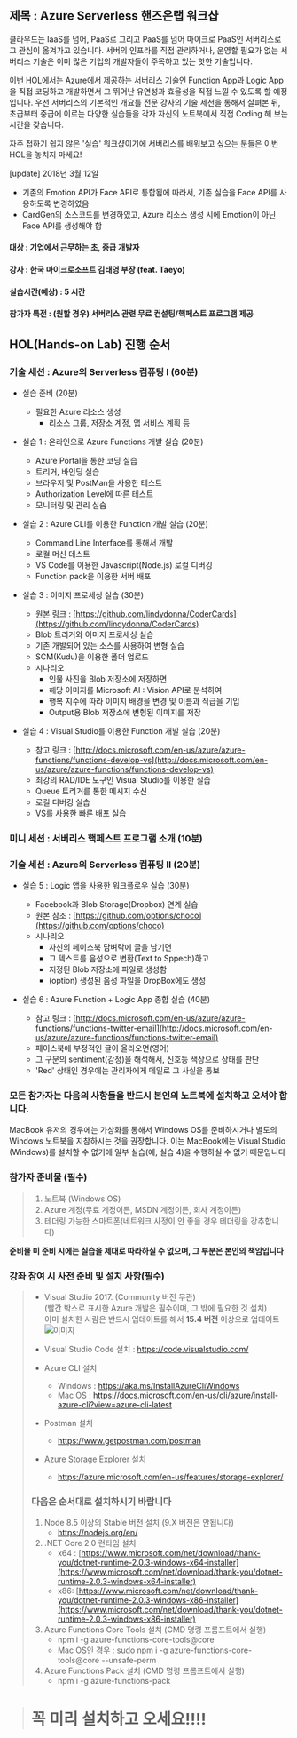 ## 제목 : Azure Serverless 핸즈온랩 워크샵

클라우드는 IaaS를 넘어, PaaS로 그리고 PaaS를 넘어 마이크로 PaaS인 서버리스로 그 관심이 옮겨가고 있습니다. 서버의 인프라를 직접 관리하거나, 운영할 필요가 없는 서버리스 기술은 이미 많은 기업의 개발자들이 주목하고 있는 핫한 기술입니다. 

이번 HOL에서는 Azure에서 제공하는 서버리스 기술인 Function App과 Logic App을 직접 코딩하고 개발하면서 그 뛰어난 유연성과 효율성을 직접 느낄 수 있도록 할 예정입니다. 우선 서버리스의 기본적인 개요를 전문 강사의 기술 세션을 통해서 살펴본 뒤, 초급부터 중급에 이르는 다양한 실습들을 각자 자신의 노트북에서 직접 Coding 해 보는 시간을 갖습니다.

자주 접하기 쉽지 않은 '실습' 워크샵이기에 서버리스를 배워보고 싶으는 분들은 이번 HOL을 놓치지 마세요!

[update] 2018년 3월 12일
- 기존의 Emotion API가 Face API로 통합됨에 따라서, 기존 실습을 Face API를 사용하도록 변경하였음
- CardGen의 소스코드를 변경하였고, Azure 리소스 생성 시에 Emotion이 아닌 Face API를 생성해야 함

#### **대상** : 기업에서 근무하는 초, 중급 개발자

#### **강사** : 한국 마이크로소프트 김태영 부장 (feat. Taeyo)

#### 실습시간(예상) : 5 시간 

#### 참가자 특전 : (원할 경우) 서버리스 관련 무료 컨설팅/핵페스트 프로그램 제공 

## HOL(Hands-on Lab) 진행 순서

### 기술 세션 : Azure의 Serverless 컴퓨팅 I (60분)

- 실습 준비 (20분)
    - 필요한 Azure 리소스 생성
        - 리소스 그룹, 저장소 계정, 앱 서비스 계획 등

- 실습 1 : 온라인으로 Azure Functions 개발 실습 (20분)
    - Azure Portal을 통한 코딩 실습
    - 트리거, 바인딩 실습
	- 브라우저 및 PostMan을 사용한 테스트
    - Authorization Level에 따른 테스트
	- 모니터링 및 관리 실습

- 실습 2 : Azure CLI를 이용한 Function 개발 실습 (20분) 
	- Command Line Interface를 통해서 개발
    - 로컬 머신 테스트
    - VS Code를 이용한 Javascript(Node.js) 로컬 디버깅
    - Function pack을 이용한 서버 배포

- 실습 3 : 이미지 프로세싱 실습 (30분)
    - 원본 링크 : [https://github.com/lindydonna/CoderCards](https://github.com/lindydonna/CoderCards)
    - Blob 트리거와 이미지 프로세싱 실습 
    - 기존 개발되어 있는 소스를 사용하여 변형 실습
    - SCM(Kudu)을 이용한 폴더 업로드
    - 시나리오
        - 인물 사진을 Blob 저장소에 저장하면
        - 해당 이미지를 Microsoft AI : Vision API로 분석하여
        - 행복 지수에 따라 이미지 배경을 변경 및 이름과 직급을 기입
        - Output용 Blob 저장소에 변형된 이미지를 저장

- 실습 4 : Visual Studio를 이용한 Function 개발 실습 (20분)
    - 참고 링크 : [http://docs.microsoft.com/en-us/azure/azure-functions/functions-develop-vs](http://docs.microsoft.com/en-us/azure/azure-functions/functions-develop-vs) 
	- 최강의 RAD/IDE 도구인 Visual Studio를 이용한 실습
	- Queue 트리거를 통한 메시지 수신
    - 로컬 디버깅 실습
    - VS를 사용한 빠른 배포 실습

### 미니 세션 : 서버리스 핵페스트 프로그램 소개 (10분)

### 기술 세션 : Azure의 Serverless 컴퓨팅 II (20분)

- 실습 5 : Logic 앱을 사용한 워크플로우 실습 (30분)
	- Facebook과 Blob Storage(Dropbox) 연계 실습
    - 원본 참조 : [https://github.com/options/choco](https://github.com/options/choco)
    - 시나리오
        - 자신의 페이스북 담벼락에 글을 남기면
        - 그 텍스트를 음성으로 변환(Text to Sppech)하고
        - 지정된 Blob 저장소에 파일로 생성함
        - (option) 생성된 음성 파일을 DropBox에도 생성

- 실습 6 : Azure Function + Logic App 종합 실습 (40분)
    - 참고 링크 : [http://docs.microsoft.com/en-us/azure/azure-functions/functions-twitter-email](http://docs.microsoft.com/en-us/azure/azure-functions/functions-twitter-email)     
    - 페이스북에 부정적인 글이 올라오면(영어)
    - 그 구문의 sentiment(감정)을 해석해서, 신호등 색상으로 상태를 판단
    - 'Red' 상태인 경우에는 관리자에게 메일로 그 사실을 통보
    
### 모든 참가자는 다음의 사항들을 반드시 본인의 노트북에 설치하고 오셔야 합니다. 

MacBook 유저의 경우에는 가상화를 통해서 Windows OS를 준비하시거나 별도의 Windows 노트북을 지참하시는 것을 권장합니다. 이는 MacBook에는 Visual Studio (Windows)를 설치할 수 없기에 일부 실습(예, 실습 4)을 수행하실 수 없기 때문입니다

### 참가자 준비물 (필수)
> 1. 노트북 (Windows OS)
> 2. Azure 계정(무료 계정이든, MSDN 계정이든, 회사 계정이든)  
> 3. 테더링 가능한 스마트폰(네트워크 사정이 안 좋을 경우 테더링을 강추합니다)  


**준비물 미 준비 시에는 실습을 제대로 따라하실 수 없으며, 그 부분은 본인의 책임입니다**

### 강좌 참여 시 사전 준비 및 설치 사항(필수)
> - Visual Studio 2017. (Community 버전 무관)  
>   (빨간 박스로 표시한 Azure 개발은 필수이며, 그 밖에 필요한 것 설치)  
>   이미 설치한 사람은 반드시 업데이트를 해서 **15.4 버전** 이상으로 업데이트    
>   ![이미지](./images/install.png)
>    
> - Visual Studio Code 설치 : https://code.visualstudio.com/  
> - Azure CLI 설치
>   - Windows : https://aka.ms/InstallAzureCliWindows    
>   - Mac OS : https://docs.microsoft.com/en-us/cli/azure/install-azure-cli?view=azure-cli-latest  
> - Postman 설치
>   - https://www.getpostman.com/postman     
> - Azure Storage Explorer 설치
>   - https://azure.microsoft.com/en-us/features/storage-explorer/
> ### 다음은 순서대로 설치하시기 바랍니다
> 1.  Node 8.5 이상의 Stable 버전 설치 (9.X 버전은 안됩니다)
>       - https://nodejs.org/en/     
> 2. .NET Core 2.0 런타임 설치 
>       - x64 : [https://www.microsoft.com/net/download/thank-you/dotnet-runtime-2.0.3-windows-x64-installer](https://www.microsoft.com/net/download/thank-you/dotnet-runtime-2.0.3-windows-x64-installer)
>       - x86: [https://www.microsoft.com/net/download/thank-you/dotnet-runtime-2.0.3-windows-x86-installer](https://www.microsoft.com/net/download/thank-you/dotnet-runtime-2.0.3-windows-x86-installer)
> 3. Azure Functions Core Tools 설치 (CMD 명령 프롬프트에서 실행) 
>       - npm i -g azure-functions-core-tools@core    
>       - Mac OS인 경우 : sudo npm i -g azure-functions-core-tools@core --unsafe-perm   
> 4. Azure Functions Pack 설치 (CMD 명령 프롬프트에서 실행) 
>       - npm i -g azure-functions-pack    

    
> # 꼭 미리 설치하고 오세요!!!!
